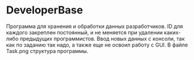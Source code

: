 # DeveloperBase

Программа для хранения и обработки данных разработчиков. 
ID для каждого закреплен постоянный, и не меняется при удалении каких-либо предыдущих программистов. 
Ввод новых данных с консоли, так как по заданию так надо, а также еще не освоил работу с GUI. В файле Task.png структура программы.
